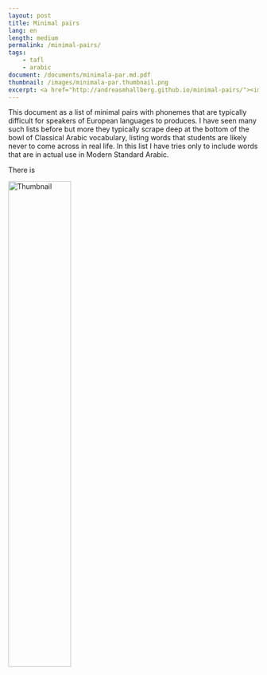 ```yaml
---
layout: post
title: Minimal pairs
lang: en
length: medium
permalink: /minimal-pairs/
tags:
    - tafl
    - arabic
document: /documents/minimala-par.md.pdf
thumbnail: /images/minimala-par.thumbnail.png
excerpt: <a href="http://andreasmhallberg.github.io/minimal-pairs/"><img width="30%" src="/images/minimala-par.thumbnail.png" alt="Thumbnail"></a>
---
```


This document as a list of minimal pairs with phonemes that are typically difficult for speakers of European languages to produces. I have seen many such lists before but more they typically scrape deep at the bottom of the bowl of Classical Arabic vocabulary, listing words that students are likely never to come across in real life. In this list I have tries only to include words that are in actual use in Modern Standard Arabic.

There is 

<a href="{{ page.document }}" >
<img width="50%" src="{{ page.thumbnail }}" alt="Thumbnail">
</a>



